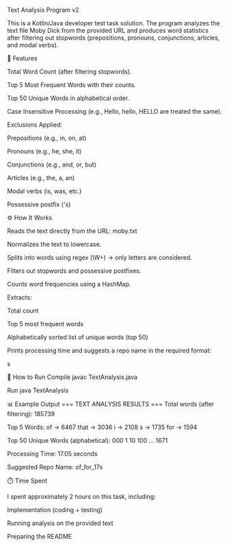 Text Analysis Program v2

This is a Kotlin/Java developer test task solution. The program analyzes the text file Moby Dick from the provided URL and produces word statistics after filtering out stopwords (prepositions, pronouns, conjunctions, articles, and modal verbs).

📌 Features

Total Word Count (after filtering stopwords).

Top 5 Most Frequent Words with their counts.

Top 50 Unique Words in alphabetical order.

Case Insensitive Processing (e.g., Hello, hello, HELLO are treated the same).

Exclusions Applied:

Prepositions (e.g., in, on, at)

Pronouns (e.g., he, she, it)

Conjunctions (e.g., and, or, but)

Articles (e.g., the, a, an)

Modal verbs (is, was, etc.)

Possessive postfix ('s)

⚙️ How It Works

Reads the text directly from the URL:
moby.txt

Normalizes the text to lowercase.

Splits into words using regex (\\W+) → only letters are considered.

Filters out stopwords and possessive postfixes.

Counts word frequencies using a HashMap.

Extracts:

Total count

Top 5 most frequent words

Alphabetically sorted list of unique words (top 50)

Prints processing time and suggests a repo name in the required format:

<MostFrequentWord>_<FifthFrequentWord>_<ProcessingTime>s

🚀 How to Run
Compile
javac TextAnalysis.java

Run
java TextAnalysis

📊 Example Output
=== TEXT ANALYSIS RESULTS ===
Total words (after filtering): 185739

Top 5 Words:
of -> 6467
that -> 3036
i -> 2108
s -> 1735
for -> 1594

Top 50 Unique Words (alphabetical):
000
1
10
100
...
1671

Processing Time: 17.05 seconds

Suggested Repo Name: of_for_17s

⏱️ Time Spent

I spent approximately 2 hours on this task, including:

Implementation (coding + testing)

Running analysis on the provided text

Preparing the README
